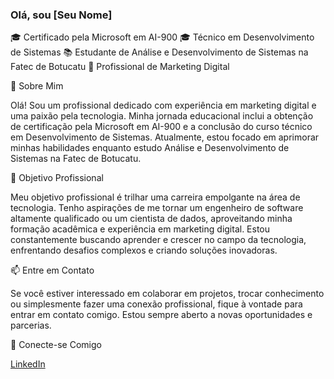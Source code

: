 ### Olá, sou [Seu Nome]

🎓 Certificado pela Microsoft em AI-900
🎓 Técnico em Desenvolvimento de Sistemas
📚 Estudante de Análise e Desenvolvimento de Sistemas na Fatec de Botucatu
💼 Profissional de Marketing Digital

🌟 Sobre Mim

Olá! Sou um profissional dedicado com experiência em marketing digital e uma paixão pela tecnologia. Minha jornada educacional inclui a obtenção de certificação pela Microsoft em AI-900 e a conclusão do curso técnico em Desenvolvimento de Sistemas. Atualmente, estou focado em aprimorar minhas habilidades enquanto estudo Análise e Desenvolvimento de Sistemas na Fatec de Botucatu.

🚀 Objetivo Profissional

Meu objetivo profissional é trilhar uma carreira empolgante na área de tecnologia. Tenho aspirações de me tornar um engenheiro de software altamente qualificado ou um cientista de dados, aproveitando minha formação acadêmica e experiência em marketing digital. Estou constantemente buscando aprender e crescer no campo da tecnologia, enfrentando desafios complexos e criando soluções inovadoras.

📫 Entre em Contato

Se você estiver interessado em colaborar em projetos, trocar conhecimento ou simplesmente fazer uma conexão profissional, fique à vontade para entrar em contato comigo. Estou sempre aberto a novas oportunidades e parcerias.

🔗 Conecte-se Comigo

[LinkedIn]([https://www.linkedin.com/in/seu-nome](https://www.linkedin.com/in/kau%C3%A3-prestes-de-oliveira-453930263/)https://www.linkedin.com/in/kau%C3%A3-prestes-de-oliveira-453930263/)


